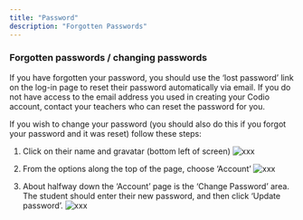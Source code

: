```yaml
---
title: "Password"
description: "Forgotten Passwords"
---
```


### Forgotten passwords / changing passwords

If you have forgotten your password, you should use the ‘lost password’ link on the log-in page to reset their password automatically via email. If you do not have access to the email address you used in creating your Codio account, contact your teachers who can reset the password for you.

If you wish to change your password (you should also do this if you forgot your password and it was reset) follow these steps:

1. Click on their name and gravatar (bottom left of screen)
![xxx](/img/docs/xxxx.png)

1. From the options along the top of the page, choose ‘Account’
![xxx](/img/docs/xxxx.png)

1. About halfway down the ‘Account’ page is the ‘Change Password’ area. The student should enter their new password, and then click ‘Update password’.
![xxx](/img/docs/xxxx.png)

